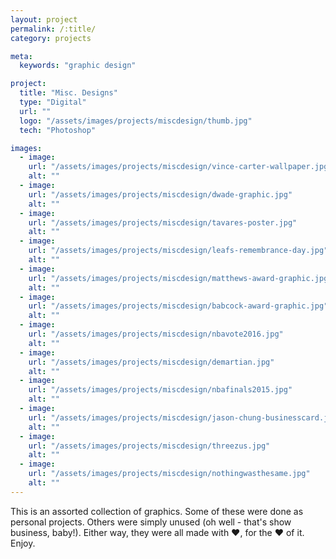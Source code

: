 ```yaml
---
layout: project
permalink: /:title/
category: projects

meta:
  keywords: "graphic design"

project:
  title: "Misc. Designs"
  type: "Digital"
  url: ""
  logo: "/assets/images/projects/miscdesign/thumb.jpg"
  tech: "Photoshop"

images:
  - image:
    url: "/assets/images/projects/miscdesign/vince-carter-wallpaper.jpg"
    alt: ""
  - image:
    url: "/assets/images/projects/miscdesign/dwade-graphic.jpg"
    alt: ""
  - image:
    url: "/assets/images/projects/miscdesign/tavares-poster.jpg"
    alt: ""
  - image:
    url: "/assets/images/projects/miscdesign/leafs-remembrance-day.jpg"
    alt: ""
  - image:
    url: "/assets/images/projects/miscdesign/matthews-award-graphic.jpg"
    alt: ""
  - image:
    url: "/assets/images/projects/miscdesign/babcock-award-graphic.jpg"
    alt: ""
  - image:
    url: "/assets/images/projects/miscdesign/nbavote2016.jpg"
    alt: ""
  - image:
    url: "/assets/images/projects/miscdesign/demartian.jpg"
    alt: ""
  - image:
    url: "/assets/images/projects/miscdesign/nbafinals2015.jpg"
    alt: ""
  - image:
    url: "/assets/images/projects/miscdesign/jason-chung-businesscard.jpg"
    alt: ""
  - image:
    url: "/assets/images/projects/miscdesign/threezus.jpg"
    alt: ""
  - image:
    url: "/assets/images/projects/miscdesign/nothingwasthesame.jpg"
    alt: ""
---
```

<p>This is an assorted collection of graphics. Some of these were done as personal projects. Others were simply unused (oh well - that's show business, baby!). Either way, they were all made with ❤️, for the ❤️ of it. Enjoy.</p>
